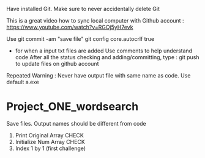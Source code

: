 Have installed Git. Make sure to never accidentally delete Git

This is a great video how to sync local computer with Github account : 
https://www.youtube.com/watch?v=RGOj5yH7evk 

Use git commit -am "save file"
git config core.autocrlf true
- for when a input txt files are added
Use comments to help understand code
After all the status checking and adding/committing, type : git push
to update files on github account

Repeated Warning : Never have output file with same name as code. Use default a.exe

# Project_ONE_wordsearch
Save files. Output names should be different from code 

1. Print Original Array CHECK
2. Initialize Num Array CHECK
3. Index 1 by 1 (first challenge)
